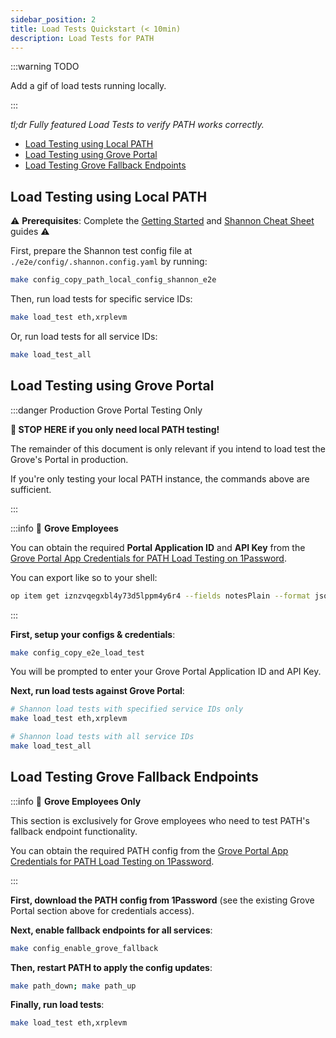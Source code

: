 ```yaml
---
sidebar_position: 2
title: Load Tests Quickstart (< 10min)
description: Load Tests for PATH
---
```


:::warning TODO

Add a gif of load tests running locally.

:::

_tl;dr Fully featured Load Tests to verify PATH works correctly._

- [Load Testing using Local PATH](#load-testing-using-local-path)
- [Load Testing using Grove Portal](#load-testing-using-grove-portal)
- [Load Testing Grove Fallback Endpoints](#load-testing-grove-fallback-endpoints)

## Load Testing using Local PATH

⚠️ **Prerequisites**: Complete the [Getting Started](../path/1_getting_started.md) and [Shannon Cheat Sheet](../path/2_cheatsheet_shannon.md) guides ⚠️

First, prepare the Shannon test config file at `./e2e/config/.shannon.config.yaml` by running:

```bash
make config_copy_path_local_config_shannon_e2e
```

Then, run load tests for specific service IDs:

```bash
make load_test eth,xrplevm
```

Or, run load tests for all service IDs:

```bash
make load_test_all
```

## Load Testing using Grove Portal

:::danger Production Grove Portal Testing Only

**🛑 STOP HERE if you only need local PATH testing!**

The remainder of this document is only relevant if you intend to load test the Grove's Portal in production.

If you're only testing your local PATH instance, the commands above are sufficient.

:::

:::info 🌿 **Grove Employees**

You can obtain the required **Portal Application ID** and **API Key** from the [Grove Portal App Credentials for PATH Load Testing on 1Password](https://start.1password.com/open/i?a=4PU7ZENUCRCRTNSQWQ7PWCV2RM&v=kudw25ob4zcynmzmv2gv4qpkuq&i=iznzvqegxbl4y73d5lppm4y6r4&h=buildwithgrove.1password.com).

You can export like so to your shell:

```bash
op item get iznzvqegxbl4y73d5lppm4y6r4 --fields notesPlain --format json | jq -r '.value'
```

:::

**First, setup your configs & credentials**:

```bash
make config_copy_e2e_load_test
```

You will be prompted to enter your Grove Portal Application ID and API Key.

**Next, run load tests against Grove Portal**:

```bash
# Shannon load tests with specified service IDs only
make load_test eth,xrplevm

# Shannon load tests with all service IDs
make load_test_all
```

## Load Testing Grove Fallback Endpoints

:::info 🌿 **Grove Employees Only**

This section is exclusively for Grove employees who need to test PATH's fallback endpoint functionality.

You can obtain the required PATH config from the [Grove Portal App Credentials for PATH Load Testing on 1Password](https://start.1password.com/open/i?a=4PU7ZENUCRCRTNSQWQ7PWCV2RM&v=kudw25ob4zcynmzmv2gv4qpkuq&i=iznzvqegxbl4y73d5lppm4y6r4&h=buildwithgrove.1password.com).

:::

**First, download the PATH config from 1Password** (see the existing Grove Portal section above for credentials access).

**Next, enable fallback endpoints for all services**:

```bash
make config_enable_grove_fallback
```

**Then, restart PATH to apply the config updates**:

```bash
make path_down; make path_up
```

**Finally, run load tests**:

```bash
make load_test eth,xrplevm
```
